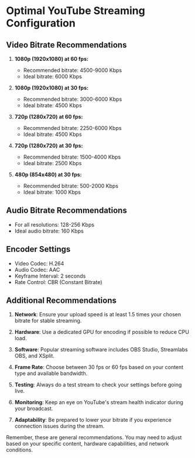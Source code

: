 # Optimal YouTube Streaming Configuration

## Video Bitrate Recommendations

1. **1080p (1920x1080) at 60 fps:**
   - Recommended bitrate: 4500-9000 Kbps
   - Ideal bitrate: 6000 Kbps

2. **1080p (1920x1080) at 30 fps:**
   - Recommended bitrate: 3000-6000 Kbps
   - Ideal bitrate: 4500 Kbps

3. **720p (1280x720) at 60 fps:**
   - Recommended bitrate: 2250-6000 Kbps
   - Ideal bitrate: 4500 Kbps

4. **720p (1280x720) at 30 fps:**
   - Recommended bitrate: 1500-4000 Kbps
   - Ideal bitrate: 2500 Kbps

5. **480p (854x480) at 30 fps:**
   - Recommended bitrate: 500-2000 Kbps
   - Ideal bitrate: 1000 Kbps

## Audio Bitrate Recommendations

- For all resolutions: 128-256 Kbps
- Ideal audio bitrate: 160 Kbps

## Encoder Settings

- Video Codec: H.264
- Audio Codec: AAC
- Keyframe Interval: 2 seconds
- Rate Control: CBR (Constant Bitrate)

## Additional Recommendations

1. **Network**: Ensure your upload speed is at least 1.5 times your chosen bitrate for stable streaming.

2. **Hardware**: Use a dedicated GPU for encoding if possible to reduce CPU load.

3. **Software**: Popular streaming software includes OBS Studio, Streamlabs OBS, and XSplit.

4. **Frame Rate**: Choose between 30 fps or 60 fps based on your content type and available bandwidth.

5. **Testing**: Always do a test stream to check your settings before going live.

6. **Monitoring**: Keep an eye on YouTube's stream health indicator during your broadcast.

7. **Adaptability**: Be prepared to lower your bitrate if you experience connection issues during the stream.

Remember, these are general recommendations. You may need to adjust based on your specific content, hardware capabilities, and network conditions.
